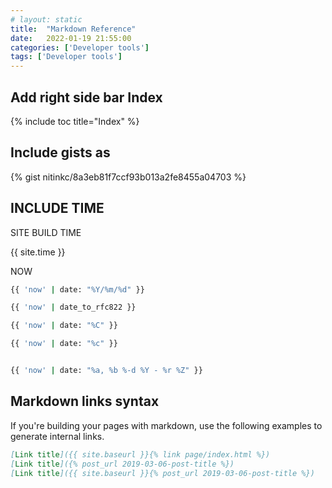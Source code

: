 ```yaml
---
# layout: static
title:  "Markdown Reference"
date:   2022-01-19 21:55:00
categories: ['Developer tools']
tags: ['Developer tools']
---
```


## Add right side bar Index
{% include toc title="Index" %}

## Include gists as
{% gist nitinkc/8a3eb81f7ccf93b013a2fe8455a04703 %}

## INCLUDE TIME

SITE BUILD TIME

{{ site.time  }}

NOW 
```sh
{{ 'now' | date: "%Y/%m/%d" }}

{{ 'now' | date_to_rfc822 }}

{{ 'now' | date: "%C" }}

{{ 'now' | date: "%c" }}


{{ 'now' | date: "%a, %b %-d %Y - %r %Z" }}

```

## Markdown links syntax

If you're building your pages with markdown, use the following examples to generate internal links.

```markdown
[Link title]({{ site.baseurl }}{% link page/index.html %})
[Link title]({% post_url 2019-03-06-post-title %})
[Link title]({{ site.baseurl }}{% post_url 2019-03-06-post-title %})
```